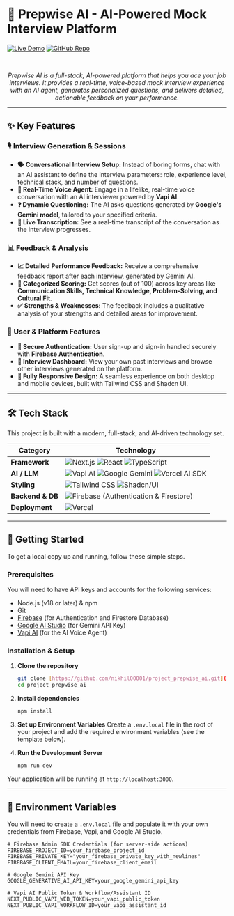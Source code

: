 # 🤖 Prepwise AI - AI-Powered Mock Interview Platform

[![Live Demo](https://img.shields.io/badge/Live-Demo-brightgreen?style=for-the-badge)](https://project-prepwise-ai.vercel.app)
[![GitHub Repo](https://img.shields.io/badge/GitHub-Repo-blue?style=for-the-badge&logo=github)](https://github.com/nikhil00001/project_prepwise_ai)

<br>

<p align="center">
  <em>Prepwise AI is a full-stack, AI-powered platform that helps you ace your job interviews. It provides a real-time, voice-based mock interview experience with an AI agent, generates personalized questions, and delivers detailed, actionable feedback on your performance.</em>
</p>

---

## ✨ Key Features

### 🎙️ Interview Generation & Sessions
* **🗣️ Conversational Interview Setup:** Instead of boring forms, chat with an AI assistant to define the interview parameters: role, experience level, technical stack, and number of questions.
* **🤖 Real-Time Voice Agent:** Engage in a lifelike, real-time voice conversation with an AI interviewer powered by **Vapi AI**.
* **❓ Dynamic Questioning:** The AI asks questions generated by **Google's Gemini model**, tailored to your specified criteria.
* **📝 Live Transcription:** See a real-time transcript of the conversation as the interview progresses.

### 📊 Feedback & Analysis
* **📈 Detailed Performance Feedback:** Receive a comprehensive feedback report after each interview, generated by Gemini AI.
* **💯 Categorized Scoring:** Get scores (out of 100) across key areas like **Communication Skills, Technical Knowledge, Problem-Solving, and Cultural Fit**.
* **✅ Strengths & Weaknesses:** The feedback includes a qualitative analysis of your strengths and detailed areas for improvement.

### 👤 User & Platform Features
* **🔐 Secure Authentication:** User sign-up and sign-in handled securely with **Firebase Authentication**.
* **📄 Interview Dashboard:** View your own past interviews and browse other interviews generated on the platform.
* **📱 Fully Responsive Design:** A seamless experience on both desktop and mobile devices, built with Tailwind CSS and Shadcn UI.

---

## 🛠️ Tech Stack

This project is built with a modern, full-stack, and AI-driven technology set.

| Category          | Technology                                                                                                                              |
| ----------------- | --------------------------------------------------------------------------------------------------------------------------------------- |
| **Framework** | ![Next.js](https://img.shields.io/badge/Next.js-000000?logo=next.js&logoColor=white) ![React](https://img.shields.io/badge/React-61DAFB?logo=react&logoColor=black) ![TypeScript](https://img.shields.io/badge/TypeScript-3178C6?logo=typescript&logoColor=white) |
| **AI / LLM** | ![Vapi AI](https://img.shields.io/badge/Vapi-AI-101010) ![Google Gemini](https://img.shields.io/badge/Google-Gemini-4285F4) ![Vercel AI SDK](https://img.shields.io/badge/Vercel-AI_SDK-000000) |
| **Styling** | ![Tailwind CSS](https://img.shields.io/badge/Tailwind_CSS-06B6D4?logo=tailwindcss&logoColor=white) ![Shadcn/UI](https://img.shields.io/badge/shadcn/ui-000000) |
| **Backend & DB** | ![Firebase](https://img.shields.io/badge/Firebase-FFCA28?logo=firebase&logoColor=black) (Authentication & Firestore)                       |
| **Deployment** | ![Vercel](https://img.shields.io/badge/Vercel-000000?logo=vercel&logoColor=white)                                                        |

---

## 🚀 Getting Started

To get a local copy up and running, follow these simple steps.

### Prerequisites
You will need to have API keys and accounts for the following services:
* Node.js (v18 or later) & npm
* Git
* [Firebase](https://firebase.google.com/) (for Authentication and Firestore Database)
* [Google AI Studio](https://aistudio.google.com/) (for Gemini API Key)
* [Vapi AI](https://vapi.ai/) (for the AI Voice Agent)

### Installation & Setup

1.  **Clone the repository**
    ```sh
    git clone [https://github.com/nikhil00001/project_prepwise_ai.git](https://github.com/YOUR_GITHUB_USERNAME/project_prepwise_ai.git)
    cd project_prepwise_ai
    ```

2.  **Install dependencies**
    ```sh
    npm install
    ```

3.  **Set up Environment Variables**
    Create a `.env.local` file in the root of your project and add the required environment variables (see the template below).

4.  **Run the Development Server**
    ```sh
    npm run dev
    ```

Your application will be running at `http://localhost:3000`.

---

## 🔑 Environment Variables

You will need to create a `.env.local` file and populate it with your own credentials from Firebase, Vapi, and Google AI Studio.

```env
# Firebase Admin SDK Credentials (for server-side actions)
FIREBASE_PROJECT_ID=your_firebase_project_id
FIREBASE_PRIVATE_KEY="your_firebase_private_key_with_newlines"
FIREBASE_CLIENT_EMAIL=your_firebase_client_email

# Google Gemini API Key
GOOGLE_GENERATIVE_AI_API_KEY=your_google_gemini_api_key

# Vapi AI Public Token & Workflow/Assistant ID
NEXT_PUBLIC_VAPI_WEB_TOKEN=your_vapi_public_token
NEXT_PUBLIC_VAPI_WORKFLOW_ID=your_vapi_assistant_id
```
